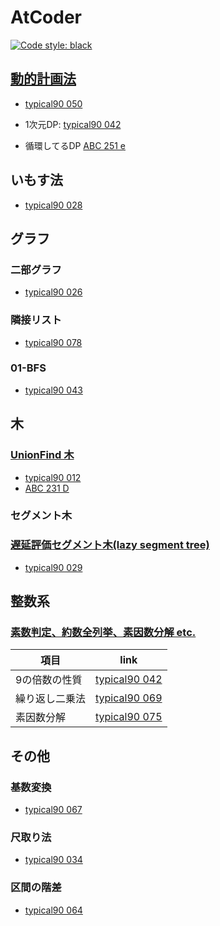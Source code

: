# AtCoder

[![Code style: black](https://img.shields.io/badge/code%20style-black-000000.svg)](https://github.com/psf/black)

## [動的計画法](Library/DP/README.md)

- [typical90 050](typical90/050_StairJump.py)

- 1次元DP: [typical90 042](typical90/042_MultipleOf9.py)

- 循環してるDP [ABC 251 e](ABC/abc251/e/main.py)

## いもす法

- [typical90 028](typical90/028_ClutteredPaper.py)

## グラフ

### 二部グラフ

- [typical90 026](typical90/026_IndependentSetOnATree.py)

### 隣接リスト

- [typical90 078](typical90/078_EasyGraphProblem.py)

### 01-BFS

- [typical90 043](typical90/043_MazeChallengeWithLackOfSleep.py)

## 木

### [UnionFind 木](Library/UnionFind/README.md)

- [typical90 012](typical90/012_RedPainting.py)
- [ABC 231 D](ABC/abc231/d/main.py)

### セグメント木

### [遅延評価セグメント木(lazy segment tree)](Library/Segment_Tree/LazySegmentTree.md)

- [typical90 029](typical90/029_LongBricks.py)

## 整数系

### [素数判定、約数全列挙、素因数分解 etc.](Library/Math/README.md)

   |項目|link|
   | --- | --- |
   |9の倍数の性質|[typical90 042](typical90/042_MultipleOf9.py)|
   |繰り返し二乗法|[typical90 069](typical90/069_ColorfulBlocks2.py)|
   |素因数分解|[typical90 075](typical90/075_MagicForBalls.py)|

## その他

### 基数変換

- [typical90 067](typical90/067_Base8to9.py)

### 尺取り法

- [typical90 034](typical90/034_ThereAreFewTypesOfElements.py)

### 区間の階差

- [typical90 064](typical90/064_Uplift.py)